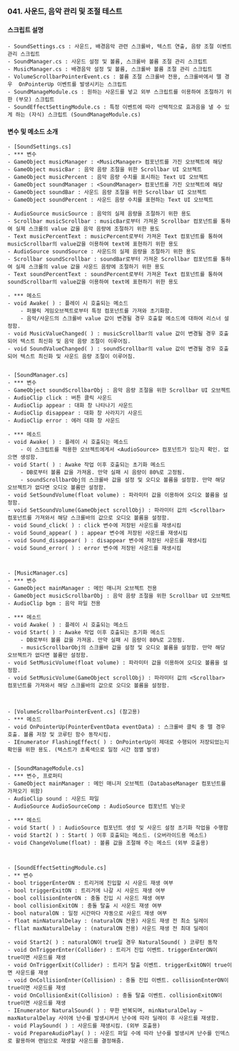 ### 041. 사운드, 음악 관리 및 조절 테스트


#### 스크립트 설명 
	- SoundSettings.cs : 사운드, 배경음악 관련 스크롤바, 텍스트 연출, 음량 조절 이벤트 관리 스크립트
	- SoundManager.cs : 사운드 설정 및 볼륨, 스크롤바 볼륨 조절 관리 스크립트
	- MusicManager.cs : 배경음악 설정 및 볼륨, 스크롤바 볼륨 조절 관리 스크립트
	- VolumeScrollbarPointerEvent.cs : 볼륨 조절 스크롤바 전용, 스크롤바에서 뗄 경우  OnPointerUp 이벤트를 발생시키는 스크립트
	- SoundManageModule.cs : 원하는 사운드를 넣고 외부 스크립트를 이용하여 조절하기 위한 (부모) 스크립트
	- SoundEffectSettingModule.cs : 특정 이벤트에 따라 선택적으로 효과음을 낼 수 있게 하는 (자식) 스크립트 (SoundManageModule.cs)

#### 변수 및 메소드 소개
	- [SoundSettings.cs]
	- *** 변수
	- GameObject musicManager : <MusicManager> 컴포넌트를 가진 오브젝트에 해당
	- GameObject musicBar : 음악 음량 조절을 위한 Scrollbar UI 오브젝트
	- GameObject musicPercent : 음악 음량 수치를 표시하는 Text UI 오브젝트
	- GameObject soundManager : <SoundManager> 컴포넌트를 가진 오브젝트에 해당
	- GameObject soundBar : 사운드 음량 조절을 위한 Scrollbar UI 오브젝트
	- GameObject soundPercent : 사운드 음량 수치를 표현하는 Text UI 오브젝트
	
	- AudioSource musicSource : 음악의 실제 음량을 조절하기 위한 용도
	- Scrollbar musicScrollbar : musicBar로부터 가져온 Scrollbar 컴포넌트를 통하여 실제 스크롤의 value 값을 음악 음량에 조절하기 위한 용도
	- Text musicPercentText : musicPercent로부터 가져온 Text 컴포넌트를 통하여 musicScrollbar의 value값을 이용하여 text에 표현하기 위한 용도
	- AudioSource soundSource : 사운드의 실제 음량을 조절하기 위한 용도
	- Scrollbar soundScrollbar : soundBar로부터 가져온 Scrollbar 컴포넌트를 통하여 실제 스크롤의 value 값을 사운드 음량에 조절하기 위한 용도
	- Text soundPercentText : soundPercent로부터 가져온 Text 컴포넌트를 통하여 soundScrollbar의 value값을 이용하여 text에 표현하기 위한 용도

	- *** 메소드
	- void Awake( ) : 플레이 시 호출되는 메소드
		- 퍼블릭 게임오브젝트로부터 특정 컴포넌트를 가져와 초기화함.
		- 음악/사운드의 스크롤바 value 값이 변경될 경우 호출할 메소드에 대하여 리스너 설정함.
	- void MusicValueChanged( ) : musicScrollbar의 value 값이 변경될 경우 호출되어 텍스트 최신화 및 음악 음량 조절이 이루어짐.
	- void SoundValueChanged( ) : soundScrollbar의 value 값이 변경될 경우 호출되어 텍스트 최신화 및 사운드 음량 조절이 이루어짐.


	- [SoundManager.cs]
	- *** 변수
	- GameObject soundScrollbarObj : 음악 음량 조절을 위한 Scrollbar UI 오브젝트
	- AudioClip click : 버튼 클릭 사운드
	- AudioClip appear : 대화 창 나타나기 사운드
	- AudioClip disappear : 대화 창 사라지기 사운드
	- AudioClip error : 에러 대화 창 사운드

	- *** 메소드
	- void Awake( ) : 플레이 시 호출되는 메소드
		- 이 스크립트를 적용한 오브젝트에게서 <AudioSource> 컴포넌트가 있는지 확인. 없으면 생성함.
	- void Start( ) : Awake 작업 이후 호출되는 초기화 메소드
		- DB로부터 볼륨 값을 가져옴. 만약 실패 시 음량이 80%로 고정됨.
		- soundScrollbarObj의 스크롤바 값을 설정 및 오디오 볼륨을 설정함. 만약 해당 오브젝트가 없다면 오디오 볼륨만 설정함.
	- void SetSoundVolume(float volume) : 파라미터 값을 이용하여 오디오 볼륨을 설정함.
	- void SetSoundVolume(GameObject scrollObj) : 파라미터 값의 <Scrollbar> 컴포넌트를 가져와서 해당 스크롤바의 값으로 오디오 볼륨을 설정함.
	- void Sound_click( ) : click 변수에 저장된 사운드를 재생시킴
	- void Sound_appear( ) : appear 변수에 저장된 사운드를 재생시킴
	- void Sound_disappear( ) : disappear 변수에 저장된 사운드를 재생시킴
	- void Sound_error( ) : error 변수에 저장된 사운드를 재생시킴



	- [MusicManager.cs]
	- *** 변수
	- GameObject mainManager : 메인 매니저 오브젝트 전용
	- GameObject musicScrollbarObj : 음악 음량 조절을 위한 Scrollbar UI 오브젝트
	- AudioClip bgm : 음악 파일 전용
	
	- *** 메소드
	- void Awake( ) : 플레이 시 호출되는 메소드
	- void Start( ) : Awake 작업 이후 호출되는 초기화 메소드
		- DB로부터 볼륨 값을 가져옴. 만약 실패 시 음량이 80%로 고정됨.
		- musicScrollbarObj의 스크롤바 값을 설정 및 오디오 볼륨을 설정함. 만약 해당 오브젝트가 없다면 볼륨만 설정함.
	- void SetMusicVolume(float volume) : 파라미터 값을 이용하여 오디오 볼륨을 설정함.
	- void SetMusicVolume(GameObject scrollObj) : 파라미터 값의 <Scrollbar> 컴포넌트를 가져와서 해당 스크롤바의 값으로 오디오 볼륨을 설정함.



	- [VolumeScrollbarPointerEvent.cs] (참고용)
	- *** 메소드
	- void OnPointerUp(PointerEventData eventData) : 스크롤바 클릭 중 뗄 경우 호출. 볼륨 저장 및 코루틴 함수 동작시킴.
	- IEnumerator FlashingEffect( ) : OnPointerUp이 제대로 수행되어 저장되었는지 확인을 위한 용도. (텍스트가 초록색으로 일정 시간 점멸 발생)


	- [SoundManageModule.cs]
	- *** 변수, 프로퍼티
	- GameObject mainManager : 메인 매니저 오브젝트 (DatabaseManager 컴포넌트를 가져오기 위함)
	- AudioClip sound : 사운드 파일
	- AudioSource AudioSourceComp : AudioSource 컴포넌트 넣는곳

	- *** 메소드
	- void Start( ) : AudioSource 컴포넌트 생성 및 사운드 설정 초기화 작업을 수행함
	- void Start2( ) : Start( ) 이후 호출되는 메소드. (오버라이드용 메소드)
	- void ChangeVolume(float) : 볼륨 값을 조절해 주는 메소드 (외부 호출용)



	- [SoundEffectSettingModule.cs]
	- ** 변수
	- bool triggerEnterON : 트리거에 진입할 시 사운드 재생 여부
	- bool triggerExitON : 트리거에 나갈 시 사운드 재생 여부
	- bool collisionEnterON : 충돌 진입 시 사운드 재생 여부
	- bool collisionExitON : 충돌 탈출 시 사운드 재생 여부
	- bool naturalON : 일정 시간마다 자동으로 사운드 재생 여부
	- float minNaturalDelay : (naturalON 전용) 사운드 재생 전 최소 딜레이
	- fllat maxNaturalDelay : (naturalON 전용) 사운드 재생 전 최대 딜레이

	- void Start2( ) : naturalON이 true일 경우 NaturalSound( ) 코루틴 동작
	- void OnTriggerEnter(Collider) : 트리거 진입 이벤트. triggerEnterON이 true이면 사운드를 재생
	- void OnTriggerExit(Collider) : 트리거 탈출 이벤트. triggerExitON이 true이면 사운드를 재생
	- void OnCollisionEnter(Collision) : 충돌 진입 이벤트. collisionEnterON이 true이면 사운드를 재생
	- void OnCollisionExit(Collision) : 충돌 탈출 이벤트. collisionExitON이 true이면 사운드를 재생
	- IEnumerator NaturalSound( ) : 무한 반복되며, minNaturalDelay ~ maxNaturalDelay 사이에 난수를 발생시켜서 난수에 따라 딜레이 후 사운드를 재생함.
	- void PlaySound( ) : 사운드를 재생시킴. (외부 호출용)
 	- void PrepareAudioPlay( ) : 사운드 파일 수에 따라 난수를 발생시켜 난수를 인덱스로 활용하여 랜덤으로 재생할 사운드를 결정해줌.